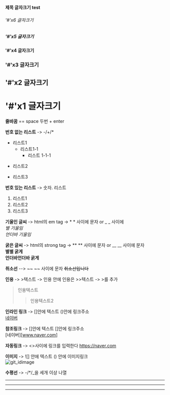 **제목 글자크기 test**
###### '#'x6 글자크기
##### '#'x5 글자크기
#### '#'x4 글자크기
### '#'x3 글자크기
## '#'x2 글자크기
# '#'x1 글자크기
  
  
**줄바꿈** == space 두번 + enter  
  
  
**번호 없는 리스트** -> -/+/* 
- 리스트1
  - 리스트1-1
    - 리스트 1-1-1
+ 리스트2
* 리스트3
  
  
**번호 있는 리스트** -> 숫자. 리스트
1. 리스트1
2. 리스트2
3. 리스트3
  
  
**기울인 글씨** -> html의 em tag -> * * 사이에 문자 or _ _ 사이에  
*별 기울임*  
_언더바 기울임_
  
  
**굵은 글씨** -> html의 strong tag -> ** ** 사이에 문자 or __ __ 사이에 문자  
**별별 굵게**  
__언더바언더바 굵게__
  
  
**취소선** --> ~~ ~~ 사이에 문자
~~취소선입니다~~  
  
  
**인용** -> >텍스트 -> 인용 안에 인용은 >>텍스트 -> >를 추가
> 인용텍스트
>> 인용텍스트2
  
  
**인라인 링크** -> []안에 텍스트 ()안에 링크주소  
[네이버](www.naver.com)  
  
  
**참조링크** -> []안에 텍스트 []안에 링크주소  
[네이버][www.naver.com]
  
  
**자동링크** -> <>사이에 링크를 입력한다
<https://naver.com>
  
  
**이미지** -> ![] 안에 텍스트 () 안에 이미지링크  
![git_idimage](https://avatars2.githubusercontent.com/u/19788095?s=96&v=4)
  
  
**수평선** -> -/*/_을 세개 이상 나열  
  
------------------
  
  
**********  

_______________________________   
